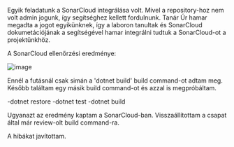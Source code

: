 Egyik feladatunk a SonarCloud integrálása volt. Mivel a repository-hoz nem volt admin jogunk, 
így segítséghez kellett fordulnunk. Tanár Úr hamar megadta a jogot egyikünknek, így a laboron
tanultak és SonarCloud dokumetációjának a segítségével hamar integrálni tudtuk a SonarCloud-ot
a projektünkhöz.

A SonarCloud ellenőrzési eredménye:

![image](https://user-images.githubusercontent.com/79051624/169364257-52c794e0-d7cf-4d2b-8ef1-858fb58ff031.png)

Ennél a futásnál csak simán a 'dotnet build' build command-ot adtam meg.
Később találtam egy másik build command-ot és azzal is megpróbáltam.

  -dotnet restore
  -dotnet test
  -dotnet build
  
Ugyanazt az eredmény kaptam a SonarCloud-ban. Visszaállítottam a csapat által már review-olt
build command-ra.

A hibákat javítottam.

